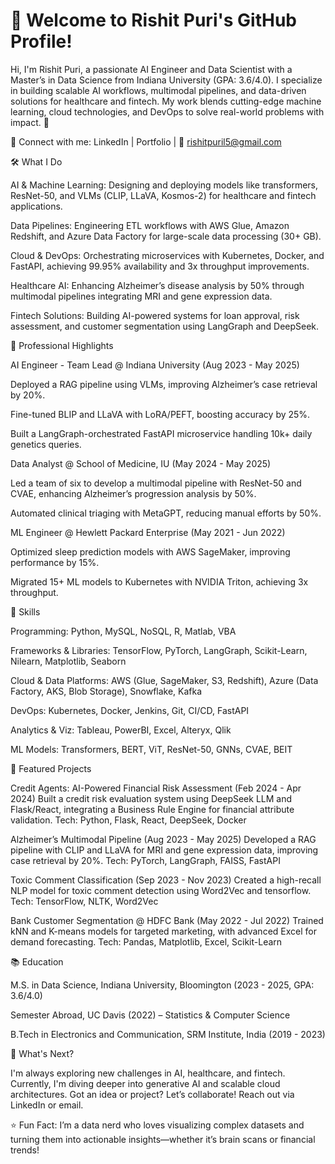 # 👋 Welcome to Rishit Puri's GitHub Profile!

Hi, I'm Rishit Puri, a passionate AI Engineer and Data Scientist with a Master’s in Data Science from Indiana University (GPA: 3.6/4.0). I specialize in building scalable AI workflows, multimodal pipelines, and data-driven solutions for healthcare and fintech. My work blends cutting-edge machine learning, cloud technologies, and DevOps to solve real-world problems with impact. 🚀

🔗 Connect with me: LinkedIn | Portfolio | 📧 rishitpuril5@gmail.com



🛠️ What I Do





AI & Machine Learning: Designing and deploying models like transformers, ResNet-50, and VLMs (CLIP, LLaVA, Kosmos-2) for healthcare and fintech applications.



Data Pipelines: Engineering ETL workflows with AWS Glue, Amazon Redshift, and Azure Data Factory for large-scale data processing (30+ GB).



Cloud & DevOps: Orchestrating microservices with Kubernetes, Docker, and FastAPI, achieving 99.95% availability and 3x throughput improvements.



Healthcare AI: Enhancing Alzheimer’s disease analysis by 50% through multimodal pipelines integrating MRI and gene expression data.



Fintech Solutions: Building AI-powered systems for loan approval, risk assessment, and customer segmentation using LangGraph and DeepSeek.



💼 Professional Highlights





AI Engineer - Team Lead @ Indiana University (Aug 2023 - May 2025)





Deployed a RAG pipeline using VLMs, improving Alzheimer’s case retrieval by 20%.



Fine-tuned BLIP and LLaVA with LoRA/PEFT, boosting accuracy by 25%.



Built a LangGraph-orchestrated FastAPI microservice handling 10k+ daily genetics queries.



Data Analyst @ School of Medicine, IU (May 2024 - May 2025)





Led a team of six to develop a multimodal pipeline with ResNet-50 and CVAE, enhancing Alzheimer’s progression analysis by 50%.



Automated clinical triaging with MetaGPT, reducing manual efforts by 50%.



ML Engineer @ Hewlett Packard Enterprise (May 2021 - Jun 2022)





Optimized sleep prediction models with AWS SageMaker, improving performance by 15%.



Migrated 15+ ML models to Kubernetes with NVIDIA Triton, achieving 3x throughput.



🧠 Skills





Programming: Python, MySQL, NoSQL, R, Matlab, VBA



Frameworks & Libraries: TensorFlow, PyTorch, LangGraph, Scikit-Learn, Nilearn, Matplotlib, Seaborn



Cloud & Data Platforms: AWS (Glue, SageMaker, S3, Redshift), Azure (Data Factory, AKS, Blob Storage), Snowflake, Kafka



DevOps: Kubernetes, Docker, Jenkins, Git, CI/CD, FastAPI



Analytics & Viz: Tableau, PowerBI, Excel, Alteryx, Qlik



ML Models: Transformers, BERT, ViT, ResNet-50, GNNs, CVAE, BEIT



🌟 Featured Projects





Credit Agents: AI-Powered Financial Risk Assessment (Feb 2024 - Apr 2024)
Built a credit risk evaluation system using DeepSeek LLM and Flask/React, integrating a Business Rule Engine for financial attribute validation.
Tech: Python, Flask, React, DeepSeek, Docker



Alzheimer’s Multimodal Pipeline (Aug 2023 - May 2025)
Developed a RAG pipeline with CLIP and LLaVA for MRI and gene expression data, improving case retrieval by 20%.
Tech: PyTorch, LangGraph, FAISS, FastAPI



Toxic Comment Classification (Sep 2023 - Nov 2023)
Created a high-recall NLP model for toxic comment detection using Word2Vec and tensorflow.
Tech: TensorFlow, NLTK, Word2Vec



Bank Customer Segmentation @ HDFC Bank (May 2022 - Jul 2022)
Trained kNN and K-means models for targeted marketing, with advanced Excel for demand forecasting.
Tech: Pandas, Matplotlib, Excel, Scikit-Learn



📚 Education





M.S. in Data Science, Indiana University, Bloomington (2023 - 2025, GPA: 3.6/4.0)



Semester Abroad, UC Davis (2022) – Statistics & Computer Science



B.Tech in Electronics and Communication, SRM Institute, India (2019 - 2023)



🚀 What's Next?

I'm always exploring new challenges in AI, healthcare, and fintech. Currently, I'm diving deeper into generative AI and scalable cloud architectures. Got an idea or project? Let’s collaborate! Reach out via LinkedIn or email.

⭐ Fun Fact: I’m a data nerd who loves visualizing complex datasets and turning them into actionable insights—whether it’s brain scans or financial trends!

<!---
rishitpuri/rishitpuri is a ✨ special ✨ repository because its `README.md` (this file) appears on your GitHub profile.
You can click the Preview link to take a look at your changes.
--->
